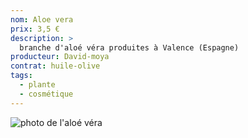 ```yaml
---
nom: Aloe vera
prix: 3,5 €
description: >
  branche d'aloé véra produites à Valence (Espagne)
producteur: David-moya
contrat: huile-olive
tags: 
  - plante
  - cosmétique
---
```


![photo de l'aloé véra](./media/aloe-vera.jpg)